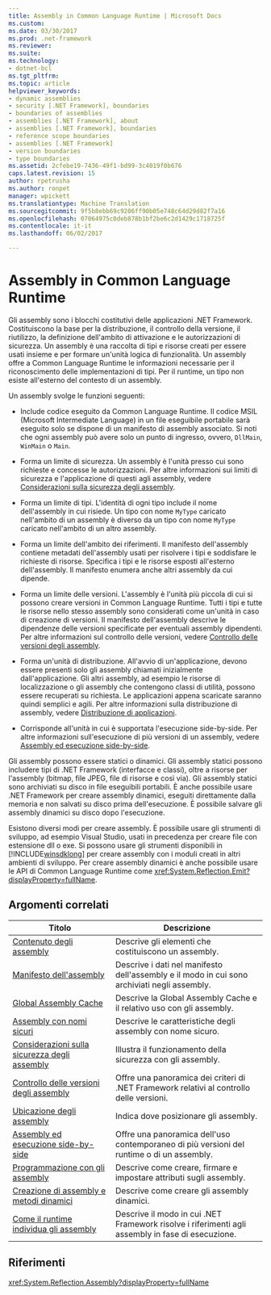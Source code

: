 ```yaml
---
title: Assembly in Common Language Runtime | Microsoft Docs
ms.custom: 
ms.date: 03/30/2017
ms.prod: .net-framework
ms.reviewer: 
ms.suite: 
ms.technology:
- dotnet-bcl
ms.tgt_pltfrm: 
ms.topic: article
helpviewer_keywords:
- dynamic assemblies
- security [.NET Framework], boundaries
- boundaries of assemblies
- assemblies [.NET Framework], about
- assemblies [.NET Framework], boundaries
- reference scope boundaries
- assemblies [.NET Framework]
- version boundaries
- type boundaries
ms.assetid: 2cfebe19-7436-49f1-bd99-3c4019f0b676
caps.latest.revision: 15
author: rpetrusha
ms.author: ronpet
manager: wpickett
ms.translationtype: Machine Translation
ms.sourcegitcommit: 9f5b8ebb69c9206ff90b05e748c64d29d82f7a16
ms.openlocfilehash: 07064975c0deb878b1bf2be6c2d1429c1718725f
ms.contentlocale: it-it
ms.lasthandoff: 06/02/2017

---
```

# <a name="assemblies-in-the-common-language-runtime"></a>Assembly in Common Language Runtime
Gli assembly sono i blocchi costitutivi delle applicazioni .NET Framework. Costituiscono la base per la distribuzione, il controllo della versione, il riutilizzo, la definizione dell'ambito di attivazione e le autorizzazioni di sicurezza. Un assembly è una raccolta di tipi e risorse creati per essere usati insieme e per formare un'unità logica di funzionalità. Un assembly offre a Common Language Runtime le informazioni necessarie per il riconoscimento delle implementazioni di tipi. Per il runtime, un tipo non esiste all'esterno del contesto di un assembly.  
  
 Un assembly svolge le funzioni seguenti:  
  
-   Include codice eseguito da Common Language Runtime. Il codice MSIL (Microsoft Intermediate Language) in un file eseguibile portabile sarà eseguito solo se dispone di un manifesto di assembly associato. Si noti che ogni assembly può avere solo un punto di ingresso, ovvero, `DllMain`, `WinMain` o `Main`.  
  
-   Forma un limite di sicurezza. Un assembly è l'unità presso cui sono richieste e concesse le autorizzazioni. Per altre informazioni sui limiti di sicurezza e l'applicazione di questi agli assembly, vedere [Considerazioni sulla sicurezza degli assembly](../../../docs/framework/app-domains/assembly-security-considerations.md).  
  
-   Forma un limite di tipi. L'identità di ogni tipo include il nome dell'assembly in cui risiede. Un tipo con nome `MyType` caricato nell'ambito di un assembly è diverso da un tipo con nome `MyType` caricato nell'ambito di un altro assembly.  
  
-   Forma un limite dell'ambito dei riferimenti. Il manifesto dell'assembly contiene metadati dell'assembly usati per risolvere i tipi e soddisfare le richieste di risorse. Specifica i tipi e le risorse esposti all'esterno dell'assembly. Il manifesto enumera anche altri assembly da cui dipende.  
  
-   Forma un limite delle versioni. L'assembly è l'unità più piccola di cui si possono creare versioni in Common Language Runtime. Tutti i tipi e tutte le risorse nello stesso assembly sono considerati come un'unità in caso di creazione di versioni. Il manifesto dell'assembly descrive le dipendenze delle versioni specificate per eventuali assembly dipendenti. Per altre informazioni sul controllo delle versioni, vedere [Controllo delle versioni degli assembly](../../../docs/framework/app-domains/assembly-versioning.md).  
  
-   Forma un'unità di distribuzione. All'avvio di un'applicazione, devono essere presenti solo gli assembly chiamati inizialmente dall'applicazione. Gli altri assembly, ad esempio le risorse di localizzazione o gli assembly che contengono classi di utilità, possono essere recuperati su richiesta. Le applicazioni appena scaricate saranno quindi semplici e agili. Per altre informazioni sulla distribuzione di assembly, vedere [Distribuzione di applicazioni](../../../docs/framework/deployment/index.md).  
  
-   Corrisponde all'unità in cui è supportata l'esecuzione side-by-side. Per altre informazioni sull'esecuzione di più versioni di un assembly, vedere [Assembly ed esecuzione side-by-side](../../../docs/framework/app-domains/assemblies-and-side-by-side-execution.md).  
  
 Gli assembly possono essere statici o dinamici. Gli assembly statici possono includere tipi di .NET Framework (interfacce e classi), oltre a risorse per l'assembly (bitmap, file JPEG, file di risorse e così via). Gli assembly statici sono archiviati su disco in file eseguibili portabili. È anche possibile usare .NET Framework per creare assembly dinamici, eseguiti direttamente dalla memoria e non salvati su disco prima dell'esecuzione. È possibile salvare gli assembly dinamici su disco dopo l'esecuzione.  
  
 Esistono diversi modi per creare assembly. È possibile usare gli strumenti di sviluppo, ad esempio Visual Studio, usati in precedenza per creare file con estensione dll o exe. Si possono usare gli strumenti disponibili in [!INCLUDE[winsdklong](../../../includes/winsdklong-md.md)] per creare assembly con i moduli creati in altri ambienti di sviluppo. Per creare assembly dinamici è anche possibile usare le API di Common Language Runtime come <xref:System.Reflection.Emit?displayProperty=fullName>.  
  
## <a name="related-topics"></a>Argomenti correlati  
  
|Titolo|Descrizione|  
|-----------|-----------------|  
|[Contenuto degli assembly](../../../docs/framework/app-domains/assembly-contents.md)|Descrive gli elementi che costituiscono un assembly.|  
|[Manifesto dell'assembly](../../../docs/framework/app-domains/assembly-manifest.md)|Descrive i dati nel manifesto dell'assembly e il modo in cui sono archiviati negli assembly.|  
|[Global Assembly Cache](../../../docs/framework/app-domains/gac.md)|Descrive la Global Assembly Cache e il relativo uso con gli assembly.|  
|[Assembly con nomi sicuri](../../../docs/framework/app-domains/strong-named-assemblies.md)|Descrive le caratteristiche degli assembly con nome sicuro.|  
|[Considerazioni sulla sicurezza degli assembly](../../../docs/framework/app-domains/assembly-security-considerations.md)|Illustra il funzionamento della sicurezza con gli assembly.|  
|[Controllo delle versioni degli assembly](../../../docs/framework/app-domains/assembly-versioning.md)|Offre una panoramica dei criteri di .NET Framework relativi al controllo delle versioni.|  
|[Ubicazione degli assembly](../../../docs/framework/app-domains/assembly-placement.md)|Indica dove posizionare gli assembly.|  
|[Assembly ed esecuzione side-by-side](../../../docs/framework/app-domains/assemblies-and-side-by-side-execution.md)|Offre una panoramica dell'uso contemporaneo di più versioni del runtime o di un assembly.|  
|[Programmazione con gli assembly](../../../docs/framework/app-domains/programming-with-assemblies.md)|Descrive come creare, firmare e impostare attributi sugli assembly.|  
|[Creazione di assembly e metodi dinamici](../../../docs/framework/reflection-and-codedom/emitting-dynamic-methods-and-assemblies.md)|Descrive come creare gli assembly dinamici.|  
|[Come il runtime individua gli assembly](../../../docs/framework/deployment/how-the-runtime-locates-assemblies.md)|Descrive il modo in cui .NET Framework risolve i riferimenti agli assembly in fase di esecuzione.|  
  
## <a name="reference"></a>Riferimenti  
 <xref:System.Reflection.Assembly?displayProperty=fullName>
